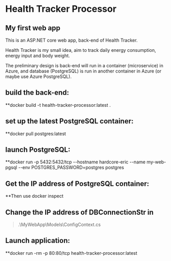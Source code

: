 # Health Tracker Processor
## My first web app

This is an ASP.NET core web app, back-end of Health Tracker.

Health Tracker is my small idea, aim to track daily energy consumption, energy input and body weight.

The preliminary design is back-end will run in a container (microservice) in Azure, and database (PostgreSQL) is run in another container in Azure (or maybe use Azure PostgreSQL).

## build the back-end: 

**docker build -t health-tracker-processor:latest .

## set up the  latest PostgreSQL container: 

**docker pull postgres:latest

## launch PostgreSQL: 

**docker run -p 5432:5432/tcp --hostname hardcore-eric --name my-web-pgsql --env POSTGRES_PASSWORD=postgres postgres

## Get the IP address of PostgreSQL container:

**Then use docker inspect <CONTAINERID>

## Change the IP address of DBConnectionStr in
 
> .\MyWebApp\Models\ConfigContext.cs

## Launch application: 

**docker run -rm -p 80:80/tcp health-tracker-processor:latest
